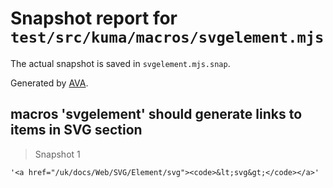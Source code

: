 # Snapshot report for `test/src/kuma/macros/svgelement.mjs`

The actual snapshot is saved in `svgelement.mjs.snap`.

Generated by [AVA](https://avajs.dev).

## macros 'svgelement' should generate links to items in SVG section

> Snapshot 1

    '<a href="/uk/docs/Web/SVG/Element/svg"><code>&lt;svg&gt;</code></a>'
